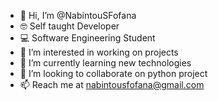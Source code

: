 - 👋 Hi, I’m @NabintouSFofana
- 🤓 Self taught Developer
- 💻 Software Engineering Student
- 👀 I’m interested in working on projects
- 🌱 I’m currently learning new technologies
- 💞️ I’m looking to collaborate on python project
- 📫 Reach me at nabintousfofana@gmail.com

<!---
NabintouSFofana/NabintouSFofana is a ✨ special ✨ repository because its `README.md` (this file) appears on your GitHub profile.
You can click the Preview link to take a look at your changes.
--->


